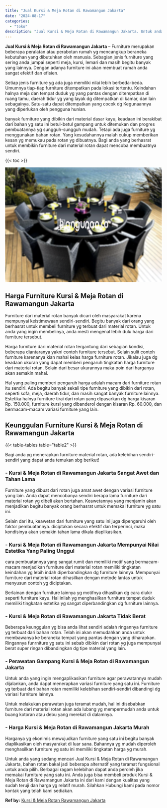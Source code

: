 ```yaml
---
title: "Jual Kursi & Meja Rotan di Rawamangun Jakarta"
date: "2024-08-17"
categories: 
  - "toko"
description: "Jual Kursi & Meja Rotan di Rawamangun Jakarta. Untuk anda yang sedang mencari Jual Kursi & Meja Rotan di Rawamangun Jakarta, bahan rotan bakal jadi beberapa..."
---
```


**Jual Kursi & Meja Rotan di Rawamangun Jakarta** – Furniture merupakan beberapa peralatan atau perabotan rumah yg mencangkup beraneka kebutuhan yang dibutuhkan oleh manusia. Sebagian jenis furniture yang sering anda jumpai seperti meja, kursi, lemari dan masih begitu banyak yang lainnya. Dengan adanya furniture ini akan membuat rumah anda sangat efektif dan efisien.

Setiap jenis furniture yg ada juga memiliki nilai lebih berbeda-beda. Umumnya tiap-tiap furniture ditempatkan pada lokasi tertentu. Keindahan halnya meja dan tempat duduk yg yang pantas dengan ditempatkan di ruang tamu, daerah tidur yg yang layak dg ditempatkan di kamar, dan lain sebagainya. Satu-satu dapat ditempatkan yang cocok dg Kegunaannya yang diperlukan oleh pengguna hunian.

banyak furniture yang dibikin dari material dasar kayu, keadaan ini berakibat dari bahan yg satu ini betul-betul gampang untuk ditemukan dan progres pembuatannya yg sungguh-sungguh mudah. Tetapi ada juga furniture yg menggunakan bahan rotan. Yang kesudahannya malah cukup memberikan kesan yg memukau pada rotan yg dibuatnya. Bagi anda yang berhasrat untuk membikin furniture dari material rotan dapat mencoba membuatnya sendiri.

{{< toc >}}

![Jual Kursi & Meja Rotan di Rawamangun Jakarta](/images/kursi-meja-rotan-murah26.png)

## Harga Furniture Kursi & Meja Rotan di Rawamangun Jakarta

Furniture dari material rotan banyak dicari oleh masyarakat karena mempunyai keistimewaan sendiri-sendiri. Begitu banyak dari orang yang berhasrat untuk membeli furniture yg terbuat dari material rotan. Untuk anda yang ingin membelinya, anda mesti mengenal lebih dulu harga dari furniture tersebut.

Harga furniture dari material rotan tergantung dari sebagian kondisi, beberapa diantaranya yakni contoh furniture tersebut. Selain sulit contoh furniture karenanya kian mahal kelas harga furniture rotan. Jikalau juga dg keadaan ukuran yang dapat memberi pengaruh tingkatan harga furniture dari material rotan. Selain dari besar ukurannya maka poin dari harganya akan semakin mahal.

Hal yang paling memberi pengaruh harga adalah macam dari furniture rotan itu sendiri. Ada begitu banyak sekali tipe furniture yang dibikin dari rotan, seperti sofa, meja, daerah tidur, dan masih sangat banyak furniture lainnya. Estetika halnya furniture tirai dari rotan yang dipasarkan dg harga kisaran Rp. 150.000, furniture kursi yang dibanderol dengan kisaran Rp. 60.000, dan bermacam-macam variasi furniture yang lain.

## Keunggulan Furniture Kursi & Meja Rotan di Rawamangun Jakarta

{{< table-tables table="table2" >}}

Bagi anda yg menerapkan furniture material rotan, ada kelebihan sendiri-sendiri yang dapat anda temukan sbg berikut!

### \- Kursi & Meja Rotan di Rawamangun Jakarta Sangat Awet dan Tahan Lama

Furniture yang dibuat dari rotan juga amat awet dengan variasi furniture yang lain. Anda dapat mencobanya sendiri berapa lama furniture dari material rotan yg dibeli akan bertahan. Keawetannya yang menjamin akan menjadikan begitu banyak orang berhasrat untuk memakai furniture yg satu ini.

Selain dari itu, keawetan dari furniture yang satu ini juga dipengaruhi oleh faktor pembuatannya. diciptakan secara efektif dan terperinci, maka kondisinya akan semakin tahan lama dikala diaplikasikan.

### \- Kursi & Meja Rotan di Rawamangun Jakarta Mempunyai Nilai Estetika Yang Paling Unggul

cara pembuatannya yang sangat rumit dan memiliki motif yang bermacam-macam menjadikan furniture dari material rotan memiliki tingkatan keindahan yg lebih indah diperbandingkan dg furniture lainnya. Mempunyai furniture dari material rotan dihasilkan dengan metode lantas untuk menyusun contoh yg diciptakan.

Berlainan dengan furniture lainnya yg motifnya dihasilkan dg cara diukir seperti furniture kayu. Hal inilah yg menghasilkan furniture tempat duduk memiliki tingkatan estetika yg sangat diperbandingkan dg furniture lainnya.

### \- Kursi & Meja Rotan di Rawamangun Jakarta Tidak Berat

Beberapa keunggulan yg bisa anda lihat sendiri adalah ringannya furniture yg terbuat dari bahan rotan. Telah ini akan memudahkan anda untuk membawanya ke beraneka tempat yang pantas dengan yang diharapkan. Ringannya funrniture yg satu ini sebab dibikin dari rotan yg juga mempunyai berat super ringan dibandingkan dg tipe material yang lain.

### \- Perawatan Gampang Kursi & Meja Rotan di Rawamangun Jakarta

Untuk anda yang ingin mengaplikasikan furniture agar perawatannya mudah dijalankan, anda dapat menerapkan variasi furniture yang satu ini. Furniture yg terbuat dari bahan rotan memiliki kelebihan sendiri-sendiri dibandingi dg variasi furniture lainnya.

Untuk melakukan perawatan juga teramat mudah, hal ini disebabkan furniture dari material rotan akan ada lubang yg mempermudah anda untuk buang kotoran atau debu yang merekat di dalamnya.

### \- Harga Kursi & Meja Rotan di Rawamangun Jakarta Murah

Harganya yg ekonimis mewujudkan furniture yang satu ini begitu banyak diaplikasikan oleh masyarakat di luar sana. Bahannya yg mudah diperoleh menghasilkan furniture yg satu ini memiliki tingkatan harga yg murah.

Untuk anda yang sedang mencari Jual Kursi & Meja Rotan di Rawamangun Jakarta, bahan rotan bakal jadi beberapa alternatif yang teramat fungsional untuk anda pilih. Berbagai ragam kelebihan dapat anda peroleh jika memakai furniture yang satu ini. Anda juga bisa membeli produk Kursi & Meja Rotan di Rawamangun Jakarta ini dari kami dengan kualitas yang sudah teruji dan harga yg relatif murah. Silahkan Hubungi kami pada nomor kontak yang telah kami sediakan.

**Ref by:** [Kursi & Meja Rotan Rawamangun Jakarta](https://id.wikipedia.org/wiki/Kursi)

